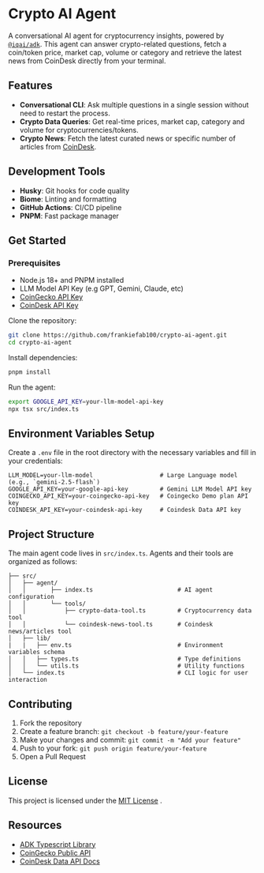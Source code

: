 # Crypto AI Agent

A conversational AI agent for cryptocurrency insights, powered by [`@iqai/adk`](https://github.com/IQAICOM/adk-ts). This agent can answer crypto-related questions, fetch a coin/token price, market cap, volume or category and retrieve the latest news from CoinDesk directly from your terminal.

## Features

- **Conversational CLI**: Ask multiple questions in a single session without need to restart the process.
- **Crypto Data Queries**: Get real-time prices, market cap, category and volume for cryptocurrencies/tokens.
- **Crypto News**: Fetch the latest curated news or specific number of articles from [CoinDesk](https://coindesk.com).

## Development Tools

- **Husky**: Git hooks for code quality
- **Biome**: Linting and formatting
- **GitHub Actions**: CI/CD pipeline
- **PNPM**: Fast package manager

## Get Started

### Prerequisites

- Node.js 18+ and PNPM installed
- LLM Model API Key (e.g GPT, Gemini, Claude, etc)
- [CoinGecko API Key](https://www.coingecko.com/en/developers)
- [CoinDesk API Key](https://developers.coindesk.com/documentation/data-api/introduction)

Clone the repository:

```bash
git clone https://github.com/frankiefab100/crypto-ai-agent.git
cd crypto-ai-agent
```

Install dependencies:

```bash
pnpm install
```

Run the agent:

```bash
export GOOGLE_API_KEY=your-llm-model-api-key
npx tsx src/index.ts
```

## Environment Variables Setup

Create a `.env` file in the root directory with the necessary variables and fill in your credentials:

```env
LLM_MODEL=your-llm-model                   # Large Language model (e.g., `gemini-2.5-flash`)
GOOGLE_API_KEY=your-google-api-key         # Gemini LLM Model API key
COINGECKO_API_KEY=your-coingecko-api-key   # Coingecko Demo plan API key
COINDESK_API_KEY=your-coindesk-api-key     # Coindesk Data API key
```

## Project Structure

The main agent code lives in `src/index.ts`. Agents and their tools are organized as follows:

```
├── src/
│   ├── agent/                           
│   │       ├── index.ts                        # AI agent configuration
│   │       └── tools/
│   │           ├── crypto-data-tool.ts         # Cryptocurrency data tool
│   │           └── coindesk-news-tool.ts       # Coindesk news/articles tool
│   ├── lib/
|   |   ├── env.ts                              # Environment variables schema
│   │   ├── types.ts                            # Type definitions
│   │   └── utils.ts                            # Utility functions
│   └── index.ts                                # CLI logic for user interaction
```

## Contributing

1. Fork the repository
2. Create a feature branch: `git checkout -b feature/your-feature`
3. Make your changes and commit: `git commit -m "Add your feature"`
4. Push to your fork: `git push origin feature/your-feature`
5. Open a Pull Request

## License

This project is licensed under the [MIT License](./LICENSE) .

## Resources

- [ADK Typescript Library](https://adk.iqai.com/)
- [CoinGecko Public API](https://docs.coingecko.com/v3.0.1/reference)
- [CoinDesk Data API Docs](https://developers.coindesk.com/documentation/data-api/introduction)

